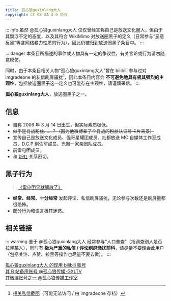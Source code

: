```yaml
---
title: 孤心狼guxinlang大人
copyright: CC BY-SA 4.0 协议
---
```


::: info
虽然 @孤心狼guxinlang大人 仅仅曾经宣称自己是放送文化圈人，但由于其飘浮不定的态度，以及其符合 WikiMimo 对放送圈黑子的定义（日常参与“恶意反黑”等含网络暴力性质的行为），因此仍被归到放送圈黑子条目中。
:::

::: danger
本条目所描述的事件或人物具有一定的争议性，有关言论或行为请勿随意模仿。

同时，由于本条目相关人物“孤心狼guxinlang大人”曾在 bilibili 参与过对 imgradeone 的私信刷屏骚扰[^1]，因此本条目内容会 **不可避免地具有极其强烈的主观性**，包括放送圈黑子这一定义也可能存在主观性，请谨慎采信。
:::

**孤心狼guxinlang大人**，放送圈黑子之一。

## 信息

- 自称 2006 年 3 月 14 日出生，但实际素质极低。
- ~~似乎是肖战粉丝……？（因为他微博拿了个肖战的粉丝认证号卡片背景）~~
- 宣传自己是放送文化成员、强哥星耀团成员、灿都放送 MC 自媒体工作室成员、D.C.P 剿佐军成员、光圈一家亲团队成员。
- 前雷电团成员。
- 和 [新虹](xinhong.md) 关系密切。

## 黑子行为

> [《雷电团早就解散了》](https://t.bilibili.com/636716218683752464?tab=2#reply105257863664)

- **经常、经常、十分经常** 发起评论、私信刷屏骚扰，无论参与次数还是刷屏量都很恐怖。
- 部分行为和语言极其迷惑。

## 相关链接

::: warning
鉴于 @孤心狼guxinlang大人 经常参与“人口普查”（指调查别人是否拉黑某人），同时有 **极为严重的私信 / 评论刷屏骚扰前科**，请尽量不要理会此用户（包括关注、点赞、拉黑等操作也尽量不要去做）。
:::

[孤心狼guxinlang大人 的现用 bilibili 账号](https://space.bilibili.com/57895149)  
[其 B 站备用账号 @孤心狼传媒-GXLTV](https://space.bilibili.com/1276956316)  
[其微博账号之一 @孤心狼传媒工作室](https://weibo.com/u/6008076608)

[^1]: [相关私信截图](https://t.me/imgradeone/168)（可能无法访问 / 由 imgradeone 存档）